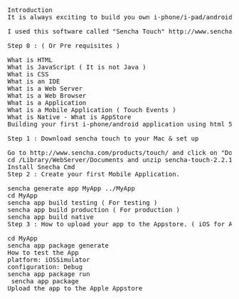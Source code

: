 <PRE>
Introduction
It is always exciting to build you own i-phone/i-pad/android app and put it up in a place (app store) where your friends, family can download and install it. I did not realize how easy it was until i did. The following is intended to anyone who wants to build their own app and know how to use the keyboard. You do not need to know HTML5 or JavaScript. I searched google for long time to see if there was any one who created steps for non-technical people to create a mobile app. Looks like there is none and so started this post. ( I try not to use the words like, framework, native as my intended audience are non-technical people )

I used this software called "Sencha Touch" http://www.sencha.com/products/touch/ . I started of with Sencha touch 1.0 and now it is upgraded to sencha touch 2.0. Trust me it is super easy

Step 0 : ( Or Pre requisites )

What is HTML
What is JavaScript ( It is not Java )
What is CSS
What is an IDE
What is a Web Server
What is a Web Browser
What is a Application
What is a Mobile Application ( Touch Events )
What is Native - What is AppStore
Building your first i-phone/android application using html 5( Sencha touch ). The instructions are only for Mac and not valid for Windows

Step 1 : Download sencha touch to your Mac & set up

Go to http://www.sencha.com/products/touch/ and click on "Download"
cd /Library/WebServer/Documents and unzip sencha-touch-2.2.1-gpl.zip
Install Snecha Cmd
Step 2 : Create your first Mobile Application.

sencha generate app MyApp ../MyApp
cd MyApp
sencha app build testing ( For testing )
sencha app build production ( For production )
sencha app build native
Step 3 : How to upload your app to the Appstore. ( iOS for Apple )

cd MyApp
sencha app package generate <configTemplate.json>
How to test the App
platform: iOSSimulator
configuration: Debug
sencha app package run <configFile.json>
 sencha app package <configFile.json>
Upload the app to the Apple Appstore
</PRE>
